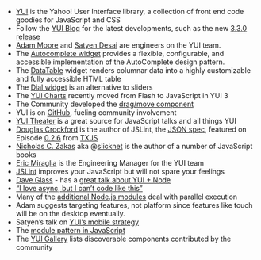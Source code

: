 * [YUI](http://developer.yahoo.com/yui/) is the Yahoo! User Interface library, a collection of front end code goodies for JavaScript and CSS
* Follow the [YUI Blog](http://yuiblog.com/) for the latest developments, such as the new [3.3.0 release](http://www.yuiblog.com/blog/2011/01/12/announcing-yui-3-3-0/)
* [Adam Moore](http://twitter.com/admo) and [Satyen Desai](https://github.com/sdesai) are engineers on the YUI team.
* The [Autocomplete widget](http://developer.yahoo.com/yui/3/autocomplete/) provides a flexible, configurable, and accessible implementation of the AutoComplete design pattern.
* The [DataTable](http://developer.yahoo.com/yui/3/datatable/) widget renders columnar data into a highly customizable and fully accessible HTML table
* The [Dial widget](http://developer.yahoo.com/yui/3/dial/) is an alternative to sliders
* The [YUI Charts](http://developer.yahoo.com/yui/3/charts/) recently moved from Flash to JavaScript in YUI 3
* The Community developed the [drag/move component](http://developer.yahoo.com/yui/3/dd/)
* YUI is on [GitHub](https://github.com/yui/), fueling community involvement
* [YUI Theater](http://developer.yahoo.com/yui/theater/) is a great source for JavaScript talks and all things YUI
* [Douglas Crockford](http://www.crockford.com/) is the author of JSLint, the [JSON spec](http://json.org/), featured on Episode [0.2.6](http://thechangelog.com/post/676820023/episode-0-2-6-douglas-crockford-on-json-and-javascript-f) from [TXJS](http://texasjavascript.com/)
* [Nicholas C. Zakas](http://www.nczonline.net/) aka @[slicknet](http://twitter.com/slicknet) is the author of a number of JavaScript books
* [Eric Miraglia](http://twitter.com/miraglia) is the Engineering Manager for the YUI team
* [JSLint](http://www.jslint.com/) improves your JavaScript but will not spare your feelings
* [Dave Glass](http://twitter.com/davglass) - has a [great talk about YUI + Node](http://www.yuiblog.com/blog/2010/12/01/video-yuiconf2010-glass/)
* [“I love async, but I can’t code like this”](http://groups.google.com/group/nodejs/browse_thread/thread/c334947643c80968/51847adafd7a4ed0)
* Many of the [additional Node.js modules](https://github.com/ry/node/wiki/modules) deal with parallel execution
* Adam suggests targeting features, not platform since features like touch will be on the desktop eventually.
* Satyen’s talk on [YUI’s mobile strategy](http://developer.yahoo.com/yui/theater/video.php?v=yuiconf2010-desai)
* The [module pattern in JavaScript](http://www.yuiblog.com/blog/2007/06/12/module-pattern/)
* The [YUI Gallery](http://yuilibrary.com/gallery/) lists discoverable components contributed by the community